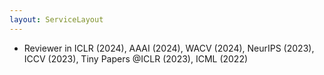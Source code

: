 ```yaml
---
layout: ServiceLayout
---
```


- Reviewer in ICLR (2024), AAAI (2024), WACV (2024), NeurIPS (2023), ICCV (2023), Tiny Papers @ICLR (2023), ICML (2022)
